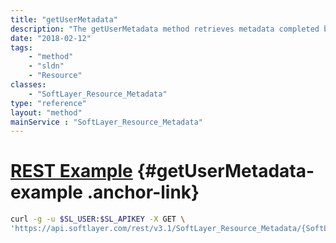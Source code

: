 ```yaml
---
title: "getUserMetadata"
description: "The getUserMetadata method retrieves metadata completed by users who interact with the resource. Metadata gathered using this method is unique to parameters set using the '''setUserMetadata''' method, which must be executed prior to completing this method. User metadata may also be provided while placing an order for a resource. "
date: "2018-02-12"
tags:
    - "method"
    - "sldn"
    - "Resource"
classes:
    - "SoftLayer_Resource_Metadata"
type: "reference"
layout: "method"
mainService : "SoftLayer_Resource_Metadata"
---
```


# [REST Example](#getUserMetadata-example) <a href="/article/rest/"><i class="fas fa-question"></i></a> {#getUserMetadata-example .anchor-link} 
```bash
curl -g -u $SL_USER:$SL_APIKEY -X GET \
'https://api.softlayer.com/rest/v3.1/SoftLayer_Resource_Metadata/{SoftLayer_Resource_MetadataID}/getUserMetadata'
```
